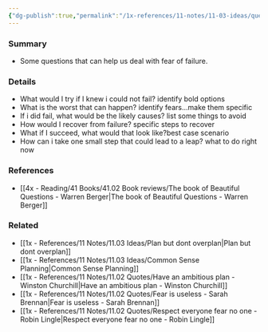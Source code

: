 ```yaml
---
{"dg-publish":true,"permalink":"/1x-references/11-notes/11-03-ideas/questions-to-confront-fear-of-failure/","title":"Questions to confront fear of failure","created":"2024-02-14T20:18:24.930+03:00","updated":"2024-02-14T20:18:24.930+03:00"}
---
```



### Summary
- Some questions that can help us deal with fear of failure.

### Details
- What would I try if I knew i could not fail? identify bold options
- What is the worst that can happen? identify fears...make them specific
- If i did fail, what would be the likely causes? list some things to avoid
- How would I recover from failure? specific steps to recover
- What if I succeed, what would that look like?best case scenario
- How can i take one small step that could lead to a leap? what to do right now

### References
- [[4x - Reading/41 Books/41.02 Book reviews/The book of Beautiful Questions - Warren Berger\|The book of Beautiful Questions - Warren Berger]]

### Related
- [[1x - References/11 Notes/11.03 Ideas/Plan but dont overplan\|Plan but dont overplan]]
- [[1x - References/11 Notes/11.03 Ideas/Common Sense Planning\|Common Sense Planning]]
- [[1x - References/11 Notes/11.02 Quotes/Have an ambitious plan - Winston Churchill\|Have an ambitious plan - Winston Churchill]]
- [[1x - References/11 Notes/11.02 Quotes/Fear is useless - Sarah Brennan\|Fear is useless - Sarah Brennan]]
- [[1x - References/11 Notes/11.02 Quotes/Respect everyone fear no one - Robin Lingle\|Respect everyone fear no one - Robin Lingle]]